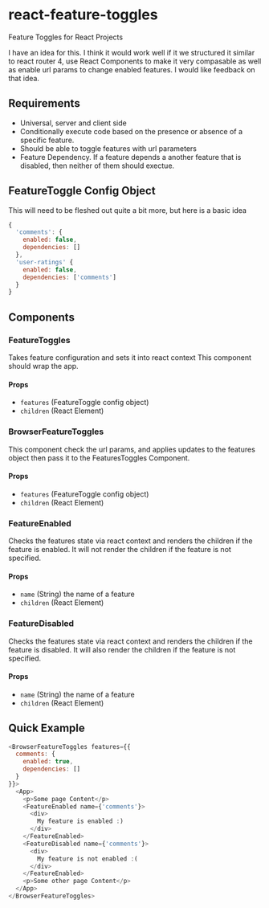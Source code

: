 # react-feature-toggles
Feature Toggles for React Projects

I have an idea for this. I think it would work well if it we structured it similar to react router 4, use React Components to make it very compasable as well as enable url params to change enabled features. I would like feedback on that idea.

## Requirements
* Universal, server and client side
* Conditionally execute code based on the presence or absence of a specific feature. 
* Should be able to toggle features with url parameters
* Feature Dependency. If a feature depends a another feature that is disabled, then neither of them should exectue.

## FeatureToggle Config Object
This will need to be fleshed out quite a bit more, but here is a basic idea
```javascript
{
  'comments': {
    enabled: false,
    dependencies: []
  },
  'user-ratings' {
    enabled: false,
    dependencies: ['comments']
  }
}
```

## Components

### FeatureToggles
Takes feature configuration and sets it into react context 
This component should wrap the app.

#### Props
* `features` (FeatureToggle config object)
* `children` (React Element)

### BrowserFeatureToggles
This component check the url params, and applies updates to the features object then pass it to the FeaturesToggles Component.

#### Props
* `features` (FeatureToggle config object)
* `children` (React Element)

### FeatureEnabled
Checks the features state via react context and renders the children if the feature is enabled. It will not render the children if the
feature is not specified.

#### Props
* `name` (String) the name of a feature
* `children` (React Element)

### FeatureDisabled
Checks the features state via react context and renders the children if the feature is disabled. It will also render the children if the feature is not specified.

#### Props
* `name` (String) the name of a feature
* `children` (React Element)

## Quick Example

```javascript
<BrowserFeatureToggles features={{
  comments: {
    enabled: true,
    dependencies: []
  }
}}>
  <App>
    <p>Some page Content</p>
    <FeatureEnabled name={'comments'}>
      <div>
        My feature is enabled :)
      </div>
    </FeatureEnabled>
    <FeatureDisabled name={'comments'}>
      <div>
        My feature is not enabled :(
      </div>
    </FeatureEnabled>
    <p>Some other page Content</p>
  </App>
</BrowserFeatureToggles>
```